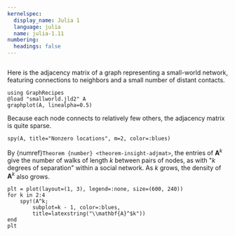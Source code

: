 ```yaml
---
kernelspec:
  display_name: Julia 1
  language: julia
  name: julia-1.11
numbering:
  headings: false
---
```

```{index} ! Julia; sprandsym
```

Here is the adjacency matrix of a graph representing a small-world network, featuring connections to neighbors and a small number of distant contacts.

```{code-cell}
using GraphRecipes
@load "smallworld.jld2" A
graphplot(A, linealpha=0.5)
```

Because each node connects to relatively few others, the adjacency matrix is quite sparse.

```{code-cell}
spy(A, title="Nonzero locations", m=2, color=:blues)
```

By {numref}`Theorem {number} <theorem-insight-adjmat>`, the entries of $\mathbf{A}^k$ give the number of walks of length $k$ between pairs of nodes, as with "*k* degrees of separation" within a social network. As $k$ grows, the density of $\mathbf{A}^k$ also grows.

```{code-cell}
plt = plot(layout=(1, 3), legend=:none, size=(600, 240))
for k in 2:4
    spy!(A^k;
        subplot=k - 1, color=:blues,
        title=latexstring("\\mathbf{A}^$k"))
end
plt
```

